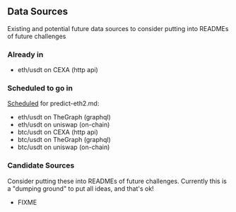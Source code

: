 ## Data Sources

Existing and potential future data sources to consider putting into READMEs of future challenges

### Already in
- eth/usdt on CEXA (http api)

### Scheduled to go in

[Scheduled](https://github.com/oceanprotocol/predict-eth/issues/3) for predict-eth2.md:

- eth/usdt on TheGraph (graphql)
- eth/usdt on uniswap (on-chain)
- btc/usdt on CEXA (http api)
- btc/usdt on TheGraph (graphql)
- btc/usdt on uniswap (on-chain)

### Candidate Sources

Consider putting these into READMEs of future challenges. Currently this is a "dumping ground" to put all ideas, and that's ok!

- FIXME
